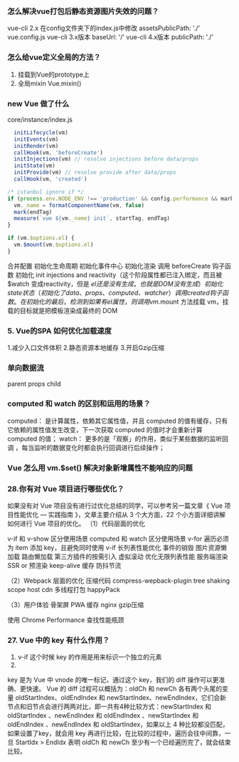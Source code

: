 ### 怎么解决vue打包后静态资源图片失效的问题？
vue-cli 2.x 在config文件夹下的index.js中修改 assetsPublicPath: './'
vue.config.js
 vue-cli 3.x版本 baseUrl: '/'
 vue-cli 4.x版本 publicPath: './' 


### 怎么给vue定义全局的方法？
1. 挂载到Vue的prototype上
2. 全局mixin
Vue.mixin()


### new Vue 做了什么
core/instance/index.js
```javascript
  initLifecycle(vm)
  initEvents(vm)
  initRender(vm)
  callHook(vm, 'beforeCreate')
  initInjections(vm) // resolve injections before data/props
  initState(vm)
  initProvide(vm) // resolve provide after data/props
  callHook(vm, 'created')

/* istanbul ignore if */
if (process.env.NODE_ENV !== 'production' && config.performance && mark) {
  vm._name = formatComponentName(vm, false)
  mark(endTag)
  measure(`vue ${vm._name} init`, startTag, endTag)
}

if (vm.$options.el) {
  vm.$mount(vm.$options.el)
}
```
合并配置
初始化生命周期 初始化事件中心 初始化渲染
调用 beforeCreate 钩子函数
初始化 init injections and reactivity（这个阶段属性都已注入绑定，而且被 $watch 变成reactivity，但是 $el 还是没有生成，也就是DOM没有生成）
初始化state状态（初始化了data、props、computed、watcher）
调用created钩子函数。
在初始化的最后，检测到如果有 el 属性，则调用 vm.$mount 方法挂载 vm，挂载的目标就是把模板渲染成最终的 DOM


### 5. Vue的SPA 如何优化加载速度

 1.减少入口文件体积
 2.静态资源本地缓存
 3.开启Gzip压缩

###  单向数据流

parent props child

### computed 和 watch 的区别和运用的场景？

computed： 是计算属性，依赖其它属性值，并且 computed 的值有缓存，只有它依赖的属性值发生改变，下一次获取 computed 的值时才会重新计算 computed  的值；
watch： 更多的是「观察」的作用，类似于某些数据的监听回调 ，每当监听的数据变化时都会执行回调进行后续操作；


### Vue 怎么用 vm.$set() 解决对象新增属性不能响应的问题 


### 28.你有对 Vue 项目进行哪些优化？
如果没有对 Vue 项目没有进行过优化总结的同学，可以参考另一篇文章《 Vue 项目性能优化 — 实践指南 》，文章主要介绍从 3 个大方面，22 个小方面详细讲解如何进行 Vue 项目的优化。
（1）代码层面的优化

v-if 和 v-show 区分使用场景
computed 和 watch  区分使用场景
v-for 遍历必须为 item 添加 key，且避免同时使用 v-if
长列表性能优化
事件的销毁
图片资源懒加载
路由懒加载
第三方插件的按需引入
虚拟滚动 优化无限列表性能
服务端渲染 SSR or 预渲染
keep-alive 缓存
防抖节流

（2）Webpack 层面的优化
压缩代码 compress-wepback-plugin
tree shaking  scope host
cdn 
多线程打包 happyPack

（3）用户体验
骨架屏
PWA
缓存
nginx gzip压缩

使用 Chrome Performance 查找性能瓶颈


### 27. Vue 中的 key 有什么作用？
1. v-if 这个时候 key 的作用是用来标识一个独立的元素
2. 
key 是为 Vue 中 vnode 的唯一标记，通过这个 key，我们的 diff 操作可以更准确、更快速。
Vue 的 diff 过程可以概括为：oldCh 和 newCh 各有两个头尾的变量 oldStartIndex、oldEndIndex 和 newStartIndex、newEndIndex，它们会新节点和旧节点会进行两两对比，即一共有4种比较方式：newStartIndex 和oldStartIndex 、newEndIndex 和  oldEndIndex 、newStartIndex 和 oldEndIndex 、newEndIndex 和 oldStartIndex，如果以上 4 种比较都没匹配，如果设置了key，就会用 key 再进行比较，在比较的过程中，遍历会往中间靠，一旦 StartIdx > EndIdx 表明 oldCh 和 newCh 至少有一个已经遍历完了，就会结束比较。
